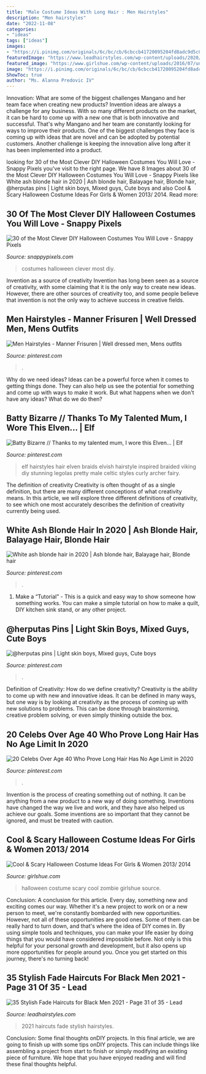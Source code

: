 ```yaml
---
title: "Male Costume Ideas With Long Hair : Men Hairstyles"
description: "Men hairstyles"
date: "2022-11-08"
categories:
- "ideas"
tags: ["ideas"]
images:
- "https://i.pinimg.com/originals/6c/bc/cb/6cbccb41720095204fd8adc9d5c0ce00.jpg"
featuredImage: "https://www.leadhairstyles.com/wp-content/uploads/2020/09/Stylish-Fade-Haircuts-for-Black-Men-2021-31.jpg"
featured_image: "https://www.girlshue.com/wp-content/uploads/2016/07/unnamed-file-2400.jpg"
image: "https://i.pinimg.com/originals/6c/bc/cb/6cbccb41720095204fd8adc9d5c0ce00.jpg"
ShowToc: true
author: "Ms. Alanna Predovic IV"
---
```



Innovation: What are some of the biggest challenges Mangano and her team face when creating new products?
Invention ideas are always a challenge for any business. With so many different products on the market, it can be hard to come up with a new one that is both innovative and successful. That's why Mangano and her team are constantly looking for ways to improve their products. One of the biggest challenges they face is coming up with ideas that are novel and can be adopted by potential customers. Another challenge is keeping the innovation alive long after it has been implemented into a product.

	

		
looking for 30 of the Most Clever DIY Halloween Costumes You Will Love - Snappy Pixels you've visit to the right page. We have 8 Images about 30 of the Most Clever DIY Halloween Costumes You Will Love - Snappy Pixels like White ash blonde hair in 2020 | Ash blonde hair, Balayage hair, Blonde hair, @herputas pins | Light skin boys, Mixed guys, Cute boys and also Cool &amp; Scary Halloween Costume Ideas For Girls &amp; Women 2013/ 2014. Read more:
		
    
## 30 Of The Most Clever DIY Halloween Costumes You Will Love - Snappy Pixels

<img loading=lazy src="https://snappypixels.com/wp-content/uploads/2013/10/most-clever-halloween-costumes-ever-27.jpg" onerror="this.onerror=null;this.src='https://tse4.mm.bing.net/th?id=OIP.CvqAwfwmJdFkaXlA03n_bgAAAA&amp;pid=15.1';" alt="30 of the Most Clever DIY Halloween Costumes You Will Love - Snappy Pixels">

_Source: snappypixels.com_

>costumes halloween clever most diy. 

	

Invention as a source of creativity
Invention has long been seen as a source of creativity, with some claiming that it is the only way to create new ideas. However, there are other sources of creativity too, and some people believe that invention is not the only way to achieve success in creative fields.

    
## Men Hairstyles - Manner Frisuren | Well Dressed Men, Mens Outfits

<img loading=lazy src="https://i.pinimg.com/736x/c0/9d/3f/c09d3f53a7ff26347eca8ea1f91f82ef.jpg" onerror="this.onerror=null;this.src='https://tse2.mm.bing.net/th?id=OIP.HeHMfdlPftQx_034XXrZfAHaLH&amp;pid=15.1';" alt="Men Hairstyles - Manner Frisuren | Well dressed men, Mens outfits">

_Source: pinterest.com_

>. 

	

Why do we need ideas?
Ideas can be a powerful force when it comes to getting things done. They can also help us see the potential for something and come up with ways to make it work. But what happens when we don't have any ideas? What do we do then?

    
## Batty Bizarre // Thanks To My Talented Mum, I Wore This Elven... | Elf

<img loading=lazy src="https://i.pinimg.com/originals/6c/bc/cb/6cbccb41720095204fd8adc9d5c0ce00.jpg" onerror="this.onerror=null;this.src='https://tse4.mm.bing.net/th?id=OIP.uJxAQ_t13DJCHsvNMBzlxAHaJ4&amp;pid=15.1';" alt="Batty Bizarre // Thanks to my talented mum, I wore this Elven... | Elf">

_Source: pinterest.com_

>elf hairstyles hair elven braids elvish hairstyle inspired braided viking diy stunning legolas pretty male celtic styles curly archer fairy. 

	

The definition of creativity
Creativity is often thought of as a single definition, but there are many different conceptions of what creativity means. In this article, we will explore three different definitions of creativity, to see which one most accurately describes the definition of creativity currently being used.

    
## White Ash Blonde Hair In 2020 | Ash Blonde Hair, Balayage Hair, Blonde Hair

<img loading=lazy src="https://i.pinimg.com/736x/d3/67/dc/d367dc27b038f1a95ad1e2bd2180994d.jpg" onerror="this.onerror=null;this.src='https://tse1.mm.bing.net/th?id=OIP.2OQ4aDW65QJ9trJUkiY30AHaJ3&amp;pid=15.1';" alt="White ash blonde hair in 2020 | Ash blonde hair, Balayage hair, Blonde hair">

_Source: pinterest.com_

>. 

	

1. Make a “Tutorial” - This is a quick and easy way to show someone how something works. You can make a simple tutorial on how to make a quilt, DIY kitchen sink stand, or any other project. 

    
## @herputas Pins | Light Skin Boys, Mixed Guys, Cute Boys

<img loading=lazy src="https://i.pinimg.com/736x/85/b3/97/85b397ba08c88eab0c27b3f7c2f007e0.jpg" onerror="this.onerror=null;this.src='https://tse1.mm.bing.net/th?id=OIP.tRFj1zM7m5LxGzbXGT77YAHaJW&amp;pid=15.1';" alt="@herputas pins | Light skin boys, Mixed guys, Cute boys">

_Source: pinterest.com_

>. 

	

Definition of Creativity: How do we define creativity?
Creativity is the ability to come up with new and innovative ideas. It can be defined in many ways, but one way is by looking at creativity as the process of coming up with new solutions to problems. This can be done through brainstorming, creative problem solving, or even simply thinking outside the box.

    
## 20 Celebs Over Age 40 Who Prove Long Hair Has No Age Limit In 2020

<img loading=lazy src="https://i.pinimg.com/736x/d8/f0/b2/d8f0b2f4617053773f74ae9e0c1faacd.jpg" onerror="this.onerror=null;this.src='https://tse3.mm.bing.net/th?id=OIP.IffUZlyyvCxg_aHLYIHn_wHaLH&amp;pid=15.1';" alt="20 Celebs Over Age 40 Who Prove Long Hair Has No Age Limit in 2020">

_Source: pinterest.com_

>. 

	

Invention is the process of creating something out of nothing. It can be anything from a new product to a new way of doing something. Inventions have changed the way we live and work, and they have also helped us achieve our goals. Some inventions are so important that they cannot be ignored, and must be treated with caution.

    
## Cool &amp; Scary Halloween Costume Ideas For Girls &amp; Women 2013/ 2014

<img loading=lazy src="https://www.girlshue.com/wp-content/uploads/2016/07/unnamed-file-2400.jpg" onerror="this.onerror=null;this.src='https://tse1.mm.bing.net/th?id=OIP.-jA2oBra2QwhRKj-z8MXrAAAAA&amp;pid=15.1';" alt="Cool &amp; Scary Halloween Costume Ideas For Girls &amp; Women 2013/ 2014">

_Source: girlshue.com_

>halloween costume scary cool zombie girlshue source. 

	

Conclusion: A conclusion for this article.
Every day, something new and exciting comes our way. Whether it's a new project to work on or a new person to meet, we're constantly bombarded with new opportunities. However, not all of these opportunities are good ones. Some of them can be really hard to turn down, and that's where the idea of DIY comes in.
By using simple tools and techniques, you can make your life easier by doing things that you would have considered impossible before. Not only is this helpful for your personal growth and development, but it also opens up more opportunities for people around you. Once you get started on this journey, there's no turning back!

    
## 35 Stylish Fade Haircuts For Black Men 2021 - Page 31 Of 35 - Lead

<img loading=lazy src="https://www.leadhairstyles.com/wp-content/uploads/2020/09/Stylish-Fade-Haircuts-for-Black-Men-2021-31.jpg" onerror="this.onerror=null;this.src='https://tse1.mm.bing.net/th?id=OIP.0o5H8i9T952UmD8KpzsxZwHaHa&amp;pid=15.1';" alt="35 Stylish Fade Haircuts for Black Men 2021 - Page 31 of 35 - Lead">

_Source: leadhairstyles.com_

>2021 haircuts fade stylish hairstyles. 

	

Conclusion: Some final thoughts onDIY projects.
In this final article, we are going to finish up with some tips onDIY projects. This can include things like assembling a project from start to finish or simply modifying an existing piece of furniture. We hope that you have enjoyed reading and will find these final thoughts helpful.

